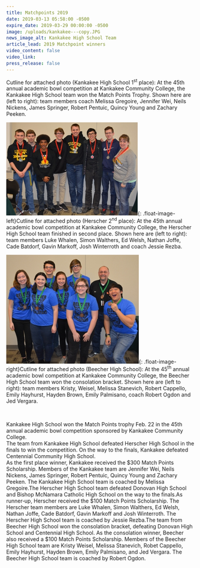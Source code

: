 ```yaml
---
title: Matchpoints 2019
date: 2019-03-13 05:58:00 -0500
expire_date: 2019-03-29 00:00:00 -0500
image: /uploads/kankakee---copy.JPG
news_image_alt: Kankakee High School Team
article_lead: 2019 Matchpoint winners
video_content: false
video_link:
press_release: false
---
```


Cutline for attached photo (Kankakee High School 1<sup>st</sup> place): At the 45th annual academic bowl competition at Kankakee Community College, the Kankakee High School team won the Match Points Trophy. Shown here are (left to right): team members coach Melissa Gregoire, Jennifer Wei, Neils Nickens, James Springer, Robert Pentuic, Quincy Young and Zachary Peeken.

![](/uploads/herscher---copy.JPG){: .float-image-left}Cutline for attached photo (Herscher 2<sup>nd</sup> place): At the 45th annual academic bowl competition at Kankakee Community College, the Herscher High School team finished in second place. Shown here are (left to right): team members Luke Whalen, Simon Walthers, Ed Welsh, Nathan Joffe, Cade Batdorf, Gavin Markoff, Josh Winterroth and coach Jessie Rezba.

![](/uploads/beecher---copy.JPG){: .float-image-right}Cutline for attached photo (Beecher High School): At the 45<sup>th</sup> annual academic bowl competition at Kankakee Community College, the Beecher High School team won the consolation bracket. Shown here are (left to right): team members Kristy, Weisel, Melissa Stanevich, Robert Cappello, Emily Hayhurst, Hayden Brown, Emily Palmisano, coach Robert Ogdon and Jed Vergara.

&nbsp;

Kankakee High School won the Match Points trophy Feb. 22 in the 45th annual academic bowl competition sponsored by Kankakee Community College.<br>The team from Kankakee High School defeated Herscher High School in the finals to win the competition. On the way to the finals, Kankakee defeated Centennial Community High School.<br>As the first place winner, Kankakee received the $300 Match Points Scholarship. Members of the Kankakee team are Jennifer Wei, Neils Nickens, James Springer, Robert Pentuic, Quincy Young and Zachary Peeken. The Kankakee High School team is coached by Melissa Gregoire.The Herscher High School team defeated Donovan High School and Bishop McNamara Catholic High School on the way to the finals.As runner‑up, Herscher received the $100 Match Points Scholarship. The Herscher team members are Luke Whalen, Simon Walthers, Ed Welsh, Nathan Joffe, Cade Batdorf, Gavin Markoff and Josh Winterroth. The Herscher High School team is coached by Jessie Rezba.The team from Beecher High School won the consolation bracket, defeating Donovan High School and Centennial High School. As the consolation winner, Beecher also received a $100 Match Points Scholarship. Members of the Beecher High School team are Kristy Weisel, Melissa Stanevich, Robet Cappello, Emily Hayhurst, Hayden Brown, Emily Palmisano, and Jed Vergara. The Beecher High School team is coached by Robert Ogdon.